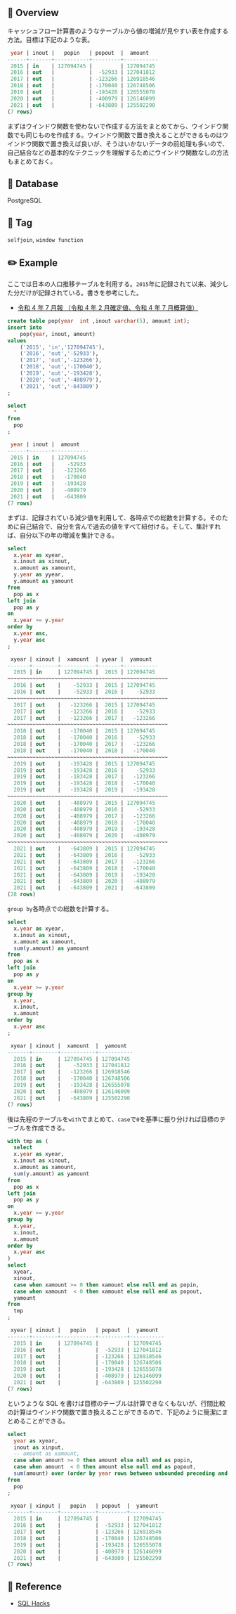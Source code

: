 ## :memo: Overview

キャッシュフロー計算書のようなテーブルから値の増減が見やすい表を作成する方法。目標は下記のような表。

```sql
 year | inout |   popin   | popout  |  amount
------+-------+-----------+---------+-----------
 2015 | in    | 127094745 |         | 127094745
 2016 | out   |           |  -52933 | 127041812
 2017 | out   |           | -123266 | 126918546
 2018 | out   |           | -170040 | 126748506
 2019 | out   |           | -193428 | 126555078
 2020 | out   |           | -408979 | 126146099
 2021 | out   |           | -643809 | 125502290
(7 rows)
```

まずはウインドウ関数を使わないで作成する方法をまとめてから、ウインドウ関数でも同じものを作成する。ウインドウ関数で置き換えることができるものはウインドウ関数で置き換えば良いが、そうはいかないデータの前処理も多いので、自己結合などの基本的なテクニックを理解するためにウインドウ関数なしの方法もまとめておく。

## :floppy_disk: Database

PostgreSQL

## :bookmark: Tag

`selfjoin`, `window function`

## :pencil2: Example

ここでは日本の人口推移テーブルを利用する。`2015`年に記録されて以来、減少した分だけが記録されている。書きを参考にした。

- [令和 4 年 7 月報 （令和 4 年 2 月確定値、令和 4 年 7 月概算値）](https://www.stat.go.jp/data/jinsui/pdf/202207.pdf)

```sql
create table pop(year  int ,inout varchar(5), amount int);
insert into
    pop(year, inout, amount)
values
    ('2015', 'in','127094745'),
    ('2016', 'out','-52933'),
    ('2017', 'out','-123266'),
    ('2018', 'out','-170040'),
    ('2019', 'out','-193428'),
    ('2020', 'out','-408979'),
    ('2021', 'out','-643809')
;

select
  *
from
  pop
;

 year | inout |  amount
------+-------+-----------
 2015 | in    | 127094745
 2016 | out   |    -52933
 2017 | out   |   -123266
 2018 | out   |   -170040
 2019 | out   |   -193428
 2020 | out   |   -408979
 2021 | out   |   -643809
(7 rows)
```

まずは、記録されている減少値を利用して、各時点での総数を計算する。そのために自己結合で、自分を含んで過去の値をすべて紐付ける。そして、集計すれば、自分以下の年の増減を集計できる。

```sql
select
  x.year as xyear,
  x.inout as xinout,
  x.amount as xamount,
  y.year as yyear,
  y.amount as yamount
from
  pop as x
left join
  pop as y
on
  x.year >= y.year
order by
  x.year asc,
  y.year asc
;

 xyear | xinout |  xamount  | yyear |  yamount
-------+--------+-----------+-------+-----------
  2015 | in     | 127094745 |  2015 | 127094745
~~~~~~~~~~~~~~~~~~~~~~~~~~~~~~~~~~~~~~~~~~~~~~~~~~~
  2016 | out    |    -52933 |  2015 | 127094745
  2016 | out    |    -52933 |  2016 |    -52933
~~~~~~~~~~~~~~~~~~~~~~~~~~~~~~~~~~~~~~~~~~~~~~~~~~~
  2017 | out    |   -123266 |  2015 | 127094745
  2017 | out    |   -123266 |  2016 |    -52933
  2017 | out    |   -123266 |  2017 |   -123266
~~~~~~~~~~~~~~~~~~~~~~~~~~~~~~~~~~~~~~~~~~~~~~~~~~~
  2018 | out    |   -170040 |  2015 | 127094745
  2018 | out    |   -170040 |  2016 |    -52933
  2018 | out    |   -170040 |  2017 |   -123266
  2018 | out    |   -170040 |  2018 |   -170040
~~~~~~~~~~~~~~~~~~~~~~~~~~~~~~~~~~~~~~~~~~~~~~~~~~~
  2019 | out    |   -193428 |  2015 | 127094745
  2019 | out    |   -193428 |  2016 |    -52933
  2019 | out    |   -193428 |  2017 |   -123266
  2019 | out    |   -193428 |  2018 |   -170040
  2019 | out    |   -193428 |  2019 |   -193428
~~~~~~~~~~~~~~~~~~~~~~~~~~~~~~~~~~~~~~~~~~~~~~~~~~~
  2020 | out    |   -408979 |  2015 | 127094745
  2020 | out    |   -408979 |  2016 |    -52933
  2020 | out    |   -408979 |  2017 |   -123266
  2020 | out    |   -408979 |  2018 |   -170040
  2020 | out    |   -408979 |  2019 |   -193428
  2020 | out    |   -408979 |  2020 |   -408979
~~~~~~~~~~~~~~~~~~~~~~~~~~~~~~~~~~~~~~~~~~~~~~~~~~~
  2021 | out    |   -643809 |  2015 | 127094745
  2021 | out    |   -643809 |  2016 |    -52933
  2021 | out    |   -643809 |  2017 |   -123266
  2021 | out    |   -643809 |  2018 |   -170040
  2021 | out    |   -643809 |  2019 |   -193428
  2021 | out    |   -643809 |  2020 |   -408979
  2021 | out    |   -643809 |  2021 |   -643809
(28 rows)
```

`group by`各時点での総数を計算する。

```sql
select
  x.year as xyear,
  x.inout as xinout,
  x.amount as xamount,
  sum(y.amount) as yamount
from
  pop as x
left join
  pop as y
on
  x.year >= y.year
group by
  x.year,
  x.inout,
  x.amount
order by
  x.year asc
;

 xyear | xinout |  xamount  |  yamount
-------+--------+-----------+-----------
  2015 | in     | 127094745 | 127094745
  2016 | out    |    -52933 | 127041812
  2017 | out    |   -123266 | 126918546
  2018 | out    |   -170040 | 126748506
  2019 | out    |   -193428 | 126555078
  2020 | out    |   -408979 | 126146099
  2021 | out    |   -643809 | 125502290
(7 rows)
```

後は先程のテーブルを`with`でまとめて、`case`で`0`を基準に振り分ければ目標のテーブルを作成できる。

```sql
with tmp as (
  select
  x.year as xyear,
  x.inout as xinout,
  x.amount as xamount,
  sum(y.amount) as yamount
from
  pop as x
left join
  pop as y
on
  x.year >= y.year
group by
  x.year,
  x.inout,
  x.amount
order by
  x.year asc
)
select
  xyear,
  xinout,
  case when xamount >= 0 then xamount else null end as popin,
  case when xamount  < 0 then xamount else null end as popout,
  yamount
from
  tmp
;

 xyear | xinout |   popin   | popout  |  yamount
-------+--------+-----------+---------+-----------
  2015 | in     | 127094745 |         | 127094745
  2016 | out    |           |  -52933 | 127041812
  2017 | out    |           | -123266 | 126918546
  2018 | out    |           | -170040 | 126748506
  2019 | out    |           | -193428 | 126555078
  2020 | out    |           | -408979 | 126146099
  2021 | out    |           | -643809 | 125502290
(7 rows)
```

というような SQL を書けば目標のテーブルは計算できなくもないが、行間比較の計算はウインドウ関数で置き換えることができるので、下記のように簡潔にまとめることができる。

```sql
select
  year as xyear,
  inout as xinput,
  -- amount as xamount,
  case when amount >= 0 then amount else null end as popin,
  case when amount  < 0 then amount else null end as popout,
  sum(amount) over (order by year rows between unbounded preceding and current row) as yamount
from
  pop
;

 xyear | xinput |   popin   | popout  |  yamount
-------+--------+-----------+---------+-----------
  2015 | in     | 127094745 |         | 127094745
  2016 | out    |           |  -52933 | 127041812
  2017 | out    |           | -123266 | 126918546
  2018 | out    |           | -170040 | 126748506
  2019 | out    |           | -193428 | 126555078
  2020 | out    |           | -408979 | 126146099
  2021 | out    |           | -643809 | 125502290
(7 rows)
```

## :closed_book: Reference

- [SQL Hacks](https://www.oreilly.co.jp/books/9784873113319/)
